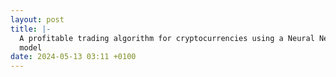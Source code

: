 ```yaml
---
layout: post
title: |-
  A profitable trading algorithm for cryptocurrencies using a Neural Network
  model
date: 2024-05-13 03:11 +0100
---
```

